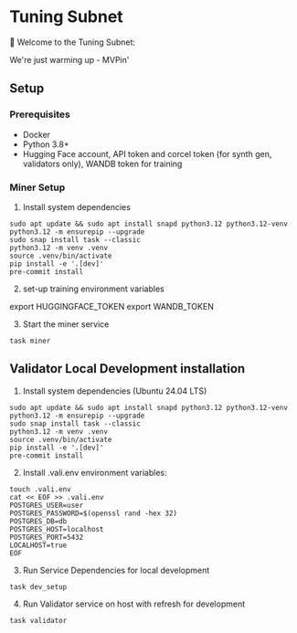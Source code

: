 # Tuning Subnet

🚀 Welcome to the Tuning Subnet:

We're just warming up - MVPin'


## Setup

### Prerequisites

- Docker
- Python 3.8+
- Hugging Face account, API token and corcel token (for synth gen, validators only), WANDB token for training

### Miner Setup


1) Install system dependencies

```
sudo apt update && sudo apt install snapd python3.12 python3.12-venv
python3.12 -m ensurepip --upgrade
sudo snap install task --classic
python3.12 -m venv .venv
source .venv/bin/activate
pip install -e '.[dev]'
pre-commit install
```

2) set-up training environment variables

export HUGGINGFACE_TOKEN
export WANDB_TOKEN


3) Start the miner service


```
task miner
```


## Validator Local Development installation

1) Install system dependencies (Ubuntu 24.04 LTS)

```
sudo apt update && sudo apt install snapd python3.12 python3.12-venv
python3.12 -m ensurepip --upgrade
sudo snap install task --classic
python3.12 -m venv .venv
source .venv/bin/activate
pip install -e '.[dev]'
pre-commit install
```

2) Install .vali.env environment variables:

```
touch .vali.env
cat << EOF >> .vali.env
POSTGRES_USER=user
POSTGRES_PASSWORD=$(openssl rand -hex 32)
POSTGRES_DB=db
POSTGRES_HOST=localhost
POSTGRES_PORT=5432
LOCALHOST=true
EOF
```

3) Run Service Dependencies for local development

```
task dev_setup
```

4) Run Validator service on host with refresh for development

```
task validator
```
